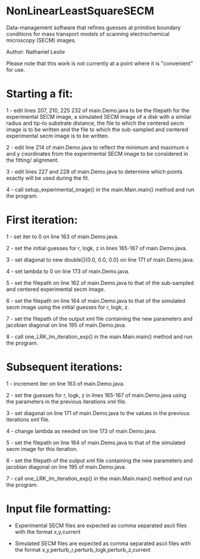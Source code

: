 # NonLinearLeastSquareSECM
Data-management software that refines guesses at primitive boundary conditions for mass transport models of scanning electrochemical microscopy (SECM) images.

Author: Nathaniel Leslie

Please note that this work is not currently at a point where it is "convenient" for use.

# Starting a fit:
1 - edit lines 207, 210, 225 232 of main.Demo.java to be the filepath for the experimental SECM image, a simulated SECM image of a disk with a similar radius and tip-to substrate distance, the file to which the centered secm image is to be written and the file to which the sub-sampled and centered experimental secm image is to be written.

2 - edit line 214 of main.Demo.java to reflect the minimum and maximum x and y coordinates from the experimental SECM image to be considered in the fitting/ alignment.

3 - edit lines 227 and 228 of main.Demo.java to determine which points exactly will be used during the fit.

4 - call setup_experimental_image() in the main.Main.main() method and run the program.

# First iteration:
1 - set iter to 0 on line 163 of main.Demo.java.

2 - set the initial guesses for r, logk, z in lines 165-167 of main.Demo.java.

3 - set diagonal to new double[]{0.0, 0.0, 0.0} on line 171 of main.Demo.java.

4 - set lambda to 0 on line 173 of main.Demo.java.

5 - set the filepath on line 162 of main.Demo.java to that of the sub-sampled and centered experimental secm image.

6 - set the filepath on line 164 of main.Demo.java to that of the simulated secm image using the initial guesses for r, logk, z.

7 - set the filepath of the output xml file containing the new parameters and jacobian diagonal on line 195 of main.Demo.java.

8 - call one_LRK_lm_iteration_exp() in the main.Main.main() method and run the program.

# Subsequent iterations:
1 - increment iter on line 163 of main.Demo.java.

2 - set the guesses for r, logk, z in lines 165-167 of main.Demo.java using the parameters in the previous iterations xml file.

3 - set diagonal on line 171 of main.Demo.java to the values in the previous iterations xml file.

4 - change lambda as needed on line 173 of main.Demo.java.

5 - set the filepath on line 164 of main.Demo.java to that of the simulated secm image for this iteration.

6 - set the filepath of the output xml file containing the new parameters and jacobian diagonal on line 195 of main.Demo.java.

7 - call one_LRK_lm_iteration_exp() in the main.Main.main() method and run the program.

# Input file formatting:
- Experimental SECM files are expected as comma separated ascii files with the format x,y,current

- Simulated SECM files are expected as comma separated ascii files with the format x,y,perturb_r,perturb_logk,perturb_z,current
